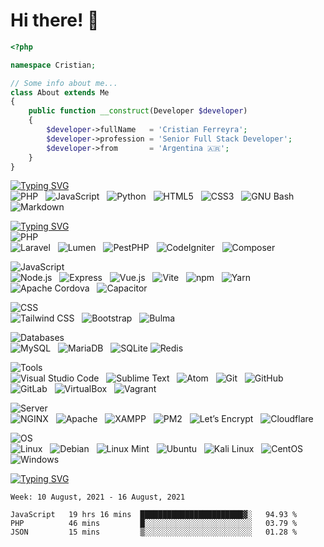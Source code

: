 # Hi there! 👋
```php
<?php

namespace Cristian;

// Some info about me...
class About extends Me
{
    public function __construct(Developer $developer)
    {
        $developer->fullName   = 'Cristian Ferreyra';
        $developer->profession = 'Senior Full Stack Developer';
        $developer->from       = 'Argentina 🇦🇷';
    }
}
```

[![Typing SVG](https://readme-typing-svg.herokuapp.com?size=40&multiline=true&width=680&height=70&lines=%F0%9F%94%A5Code+Skills)](https://git.io/typing-svg)
<br>
![PHP](https://img.shields.io/badge/-PHP-black?logo=php&style=social)&nbsp;&nbsp;
![JavaScript](https://img.shields.io/badge/-JavaScript-black?logo=javascript&style=social)&nbsp;&nbsp;
![Python](https://img.shields.io/badge/-Python-black?logo=Python&style=social)&nbsp;&nbsp;
![HTML5](https://img.shields.io/badge/-HTML5-black?logo=html5&style=social)&nbsp;&nbsp;
![CSS3](https://img.shields.io/badge/-CSS3-black?logo=css3&style=social)&nbsp;&nbsp;
![GNU Bash](https://img.shields.io/badge/-GNU%20Bash-black?logo=gnubash&style=social)&nbsp;&nbsp;
![Markdown](https://img.shields.io/badge/-Markdown-black?logo=markdown&style=social)&nbsp;&nbsp;

[![Typing SVG](https://readme-typing-svg.herokuapp.com?size=40&multiline=true&width=680&height=70&lines=%F0%9F%9A%80Frameworks%2FLibraries%2FTools)](https://git.io/typing-svg)
<br><!-- PHP -->
![PHP](https://img.shields.io/badge/PHP-555?style=for-the-badge&logo=php)<br>
![Laravel](https://img.shields.io/badge/-Laravel-black?logo=laravel&style=social)&nbsp;&nbsp;
![Lumen](https://img.shields.io/badge/-Lumen-black?logo=lumen&style=social)&nbsp;&nbsp;
![PestPHP](https://img.shields.io/badge/-PestPHP-black?logo=php&style=social)&nbsp;&nbsp;
![CodeIgniter](https://img.shields.io/badge/-CodeIgniter-black?logo=codeigniter&style=social)&nbsp;&nbsp;
![Composer](https://img.shields.io/badge/-Composer-black?logo=composer&style=social)&nbsp;&nbsp;
<!-- JavaScript -->
![JavaScript](https://img.shields.io/badge/JavaScript-555?style=for-the-badge&logo=javascript)<br>
![Node.js](https://img.shields.io/badge/-Node.js-black?logo=nodedotjs&style=social)&nbsp;&nbsp;
![Express](https://img.shields.io/badge/-Express-black?logo=express&style=social)&nbsp;&nbsp;
![Vue.js](https://img.shields.io/badge/-Vue.js-black?logo=vuedotjs&style=social)&nbsp;&nbsp;
![Vite](https://img.shields.io/badge/-Vite-black?logo=vite&style=social)&nbsp;&nbsp;
![npm](https://img.shields.io/badge/-npm-black?logo=npm&style=social)&nbsp;&nbsp;
![Yarn](https://img.shields.io/badge/-Yarn-black?logo=yarn&style=social)&nbsp;&nbsp;
![Apache Cordova](https://img.shields.io/badge/-Apache%20Cordova-black?logo=apachecordova&style=social)&nbsp;&nbsp;
![Capacitor](https://img.shields.io/badge/-Capacitor-black?logo=capacitor&style=social)&nbsp;&nbsp;
<!-- CSS -->
![CSS](https://img.shields.io/badge/CSS-555?style=for-the-badge&logo=css3)<br>
![Tailwind CSS](https://img.shields.io/badge/-Tailwind%20CSS-black?logo=tailwindcss&style=social)&nbsp;&nbsp;
![Bootstrap](https://img.shields.io/badge/-Bootstrap-black?logo=bootstrap&style=social)&nbsp;&nbsp;
![Bulma](https://img.shields.io/badge/-Bulma-black?logo=bulma&style=social)&nbsp;&nbsp;
<!-- Databases -->
![Databases](https://img.shields.io/badge/Databases-555?style=for-the-badge&logo=amazondynamodb)<br>
![MySQL](https://img.shields.io/badge/-MySQL-black?logo=mysql&style=social)&nbsp;&nbsp;
![MariaDB](https://img.shields.io/badge/-MariaDB-black?logo=mariadb&style=social)&nbsp;&nbsp;
![SQLite](https://img.shields.io/badge/-SQLite-black?logo=sqlite&style=social)
![Redis](https://img.shields.io/badge/-Redis-black?logo=redis&style=social)&nbsp;&nbsp;
<!-- Tools -->
![Tools](https://img.shields.io/badge/Tools-555?style=for-the-badge&logo=quasar)<br>
![Visual Studio Code](https://img.shields.io/badge/-Visual%20Studio%20Code-black?logo=visualstudiocode&style=social)&nbsp;&nbsp;
![Sublime Text](https://img.shields.io/badge/-Sublime%20Text-black?logo=sublimetext&style=social)&nbsp;&nbsp;
![Atom](https://img.shields.io/badge/-Atom-black?logo=atom&style=social)&nbsp;&nbsp;
![Git](https://img.shields.io/badge/-Git-black?logo=git&style=social)&nbsp;&nbsp;
![GitHub](https://img.shields.io/badge/-GitHub-black?logo=github&style=social)&nbsp;&nbsp;
![GitLab](https://img.shields.io/badge/-GitLab-black?logo=gitlab&style=social)&nbsp;&nbsp;
![VirtualBox](https://img.shields.io/badge/-VirtualBox-black?logo=virtualbox&style=social)&nbsp;&nbsp;
![Vagrant](https://img.shields.io/badge/-Vagrant-black?logo=vagrant&style=social)&nbsp;&nbsp;
<!-- Server -->
![Server](https://img.shields.io/badge/Server-555?style=for-the-badge&logo=pcgamingwiki&logoColor=white)<br>
![NGINX](https://img.shields.io/badge/-NGINX-black?logo=nginx&style=social)&nbsp;&nbsp;
![Apache](https://img.shields.io/badge/-Apache-black?logo=apache&style=social)&nbsp;&nbsp;
![XAMPP](https://img.shields.io/badge/-XAMPP-black?logo=xampp&style=social)&nbsp;&nbsp;
![PM2](https://img.shields.io/badge/-PM2-black?logo=pm2&style=social)&nbsp;&nbsp;
![Let’s Encrypt](https://img.shields.io/badge/-Let’s%20Encrypt-black?logo=letsencrypt&style=social)&nbsp;&nbsp;
![Cloudflare](https://img.shields.io/badge/-Cloudflare-black?logo=cloudflare&style=social)&nbsp;&nbsp;
<!-- OS -->
![OS](https://img.shields.io/badge/OS-555?style=for-the-badge&logo=linuxcontainers)<br>
![Linux](https://img.shields.io/badge/-Linux-black?logo=linux&style=social)&nbsp;&nbsp;
![Debian](https://img.shields.io/badge/-Debian-black?logo=debian&style=social)&nbsp;&nbsp;
![Linux Mint](https://img.shields.io/badge/-Linux%20Mint-black?logo=linuxmint&style=social)&nbsp;&nbsp;
![Ubuntu](https://img.shields.io/badge/-Ubuntu-black?logo=ubuntu&style=social)&nbsp;&nbsp;
![Kali Linux](https://img.shields.io/badge/-Kali%20Linux-black?logo=kalilinux&style=social)&nbsp;&nbsp;
![CentOS](https://img.shields.io/badge/-CentOS-black?logo=centos&style=social)&nbsp;&nbsp;
![Windows](https://img.shields.io/badge/-Windows-black?logo=windows&style=social)&nbsp;&nbsp;

[![Typing SVG](https://readme-typing-svg.herokuapp.com?size=40&vCenter=true&width=680&height=70&lines=%F0%9F%93%88+Weekly+Statistics)](https://git.io/typing-svg)
<!--START_SECTION:waka-->
```text
Week: 10 August, 2021 - 16 August, 2021

JavaScript   19 hrs 16 mins  ███████████████████████▓░   94.93 % 
PHP          46 mins         █░░░░░░░░░░░░░░░░░░░░░░░░   03.79 % 
JSON         15 mins         ▒░░░░░░░░░░░░░░░░░░░░░░░░   01.28 % 
```
<!--END_SECTION:waka-->

